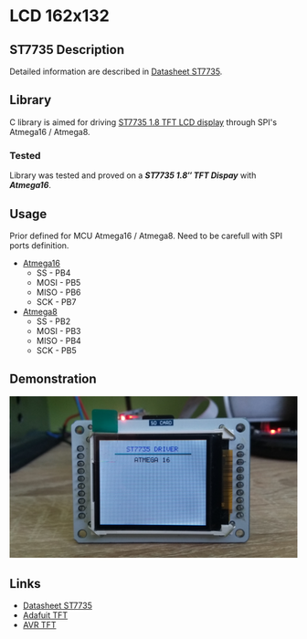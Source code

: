 # LCD 162x132

## ST7735 Description
Detailed information are described in [Datasheet ST7735](http://www.displayfuture.com/Display/datasheet/controller/ST7735.pdf).

## Library
C library is aimed for driving [ST7735 1.8 TFT LCD display](img/st7735.jpg) through SPI's Atmega16 / Atmega8.

### Tested
Library was tested and proved on a **_ST7735 1.8″ TFT Dispay_** with **_Atmega16_**.

## Usage
Prior defined for MCU Atmega16 / Atmega8. Need to be carefull with SPI ports definition.
- [Atmega16](https://www.gme.cz/data/attachments/dsh.958-112.1.pdf)
  - SS - PB4
  - MOSI - PB5
  - MISO - PB6
  - SCK - PB7
- [Atmega8](https://ww1.microchip.com/downloads/en/DeviceDoc/Atmel-2486-8-bit-AVR-microcontroller-ATmega8_L_datasheet.pdf)
  - SS - PB2
  - MOSI - PB3
  - MISO - PB4
  - SCK - PB5
  
## Demonstration
<img src="img/st7735.jpg" />

## Links
- [Datasheet ST7735](http://www.displayfuture.com/Display/datasheet/controller/ST7735.pdf)
- [Adafuit TFT](https://github.com/adafruit/Adafruit-ST7735-Library)
- [AVR TFT](http://w8bh.net/avr/AvrTFT.pdf)
